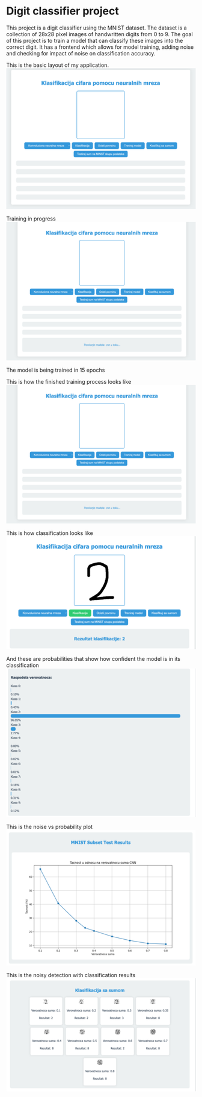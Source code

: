 # Digit classifier project

This project is a digit classifier using the MNIST dataset. The dataset is a collection of 28x28 pixel images of handwritten digits from 0 to 9. The goal of this project is to train a model that can classify these images into the correct digit.
It has a frontend which allows for model training, adding noise and checking for impact of noise on classification accuracy.

This is the basic layout of my application.
![img.png](img.png)

Training in progress
![img_1.png](img_1.png)

The model is being trained in 15 epochs

This is how the finished training process looks like
![img_2.png](img_2.png)


This is how classification looks like
![img_3.png](img_3.png)

And these are probabilities that show how confident the model is in its classification
![img_4.png](img_4.png)


This is the noise vs probability plot
![img_5.png](img_5.png)

This is the noisy detection with classification results
![img_6.png](img_6.png)